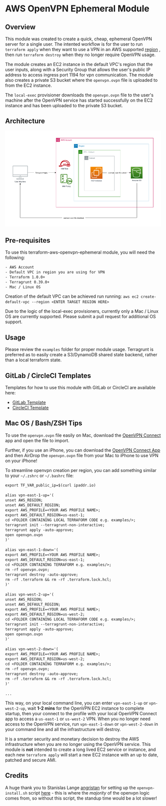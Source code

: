 # AWS OpenVPN Ephemeral Module

## Overview

This module was created to create a quick, cheap, ephemeral OpenVPN server for a single user. The intented workflow is for the user to run `terraform apply` when they want to use a VPN in an AWS supported [region](https://docs.aws.amazon.com/AmazonRDS/latest/UserGuide/Concepts.RegionsAndAvailabilityZones.html) , then run `terraform destroy` when they no longer require OpenVPN usage.

The module creates an EC2 instance in the default VPC's region that the user inputs, along with a Security Group that allows the user's public IP address to access ingress port 1194 for vpn communication. The module also creates a private S3 bucket where the `openvpn.ovpn` file is uploaded to from the EC2 instance.

The `local-exec` provisioner downloads the `openvpn.ovpn` file to the user's machine after the OpenVPN service has started successfully on the EC2 instance and has been uploaded to the private S3 bucket.

## Architecture

![Visual of OpenVPN EC2 Server architecture](https://github.com/paulmarsicloud/terraform-aws-openvpn-ephemeral/raw/main/architecture.png)

## Pre-requisites

To use this terraform-aws-openvpn-ephemeral module, you will need the following:

```
- AWS Account
- Default VPC in region you are using for VPN
- Terraform 1.0.0+
- Terragrunt 0.39.0+
- Mac / Linux OS
```

Creation of the default VPC can be achieved run running: `aws ec2 create-default-vpc --region <ENTER TARGET REGION HERE>`

Due to the logic of the local-exec provisioners, currently only a Mac / Linux OS are currently supported. Please submit a pull request for additional OS support.

## Usage

Please review the `examples` folder for proper module usage. Terragrunt is preferred as to easily create a S3/DynamoDB shared state backend, rather than a local terraform state.

## GitLab / CircleCI Templates

Templates for how to use this module with GitLab or CircleCI are available here:

- [GitLab Template](https://gitlab.com/paulmarsicloud/openvpn-ephemeral-template/)
- [CircleCI Template](https://github.com/paulmarsicloud/openvpn-ephemeral-circleci-template)

## Mac OS / Bash/ZSH Tips

To use the `openvpn.ovpn` file easily on Mac, download the [OpenVPN Connect](https://openvpn.net/client-connect-vpn-for-mac-os/) app and open the file to import.

Further, if you use an iPhone, you can download the [OpenVPN Connect App](https://apps.apple.com/us/app/openvpn-connect/id590379981) and then AirDrop the `openvpn.ovpn` file from your Mac to iPhone to use VPN on your iPhone!

To streamline openvpn creation per region, you can add something similar to your `~/.zshrc` or `~/.bashrc` file:

```
export TF_VAR_public_ip=$(curl ipaddr.io)

alias vpn-east-1-up='(
unset AWS_REGION;
unset AWS_DEFAULT_REGION;
export AWS_PROFILE=<YOUR AWS PROFILE NAME>;
export AWS_DEFAULT_REGION=us-east-1;
cd <FOLDER CONTAINING LOCAL TERRAFORM CODE e.g. examples/>;
terragrunt init --terragrunt-non-interactive;
terragrunt apply -auto-approve;
open openvpn.ovpn
)'

alias vpn-east-1-down='(
export AWS_PROFILE=<YOUR AWS PROFILE NAME>;
export AWS_DEFAULT_REGION=us-east-1;
cd <FOLDER CONTAINING TERRAFORM e.g. examples/>;
rm -rf openvpn.ovpn;
terragrunt destroy -auto-approve;
rm -rf .terraform && rm -rf .terraform.lock.hcl;
)'

alias vpn-west-2-up='(
unset AWS_REGION;
unset AWS_DEFAULT_REGION;
export AWS_PROFILE=<YOUR AWS PROFILE NAME>;
export AWS_DEFAULT_REGION=us-west-2;
cd <FOLDER CONTAINING LOCAL TERRAFORM CODE e.g. examples/>;
terragrunt init --terragrunt-non-interactive;
terragrunt apply -auto-approve;
open openvpn.ovpn
)'

alias vpn-west-2-down='(
export AWS_PROFILE=<YOUR AWS PROFILE NAME>;
export AWS_DEFAULT_REGION=us-west-2;
cd <FOLDER CONTAINING TERRAFORM e.g. examples/>;
rm -rf openvpn.ovpn;
terragrunt destroy -auto-approve;
rm -rf .terraform && rm -rf .terraform.lock.hcl;
)'

...
```

This way, on your local command line, you can enter `vpn-east-1-up` or `vpn-west-2-up`, wait **1-2 mins** for the OpenVPN EC2 instance to complete startup, then your connect to the profile with your local OpenVPN Connect app to access a `us-east-1` or `us-west-2` VPN. When you no longer need access to the OpenVPN service, run `vpn-east-1-down` or `vpn-west-2-down` in your command line and all the infrastructure will destroy.

It is a smarter security and monetary decision to destroy the AWS infrastructure when you are no longer using the OpenVPN service. This module is **not** intended to create a long lived EC2 service or instance, and each new `terraform apply` will start a new EC2 instance with an up to date, patched and secure AMI.

## Credits

A huge thank you to Stanislas Lange [angristan](https://github.com/angristan/) for setting up the `openvpn-install.sh` script [here](https://github.com/angristan/openvpn-install) - this is where the _majority_ of the openvpn logic comes from, so without this script, the standup time would be a lot slower!
